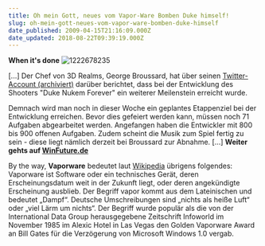 ```yaml
---
title: Oh mein Gott, neues vom Vapor-Ware Bomben Duke himself!
slug: oh-mein-gott-neues-vom-vapor-ware-bomben-duke-himself
date_published: 2009-04-15T21:16:09.000Z
date_updated: 2018-08-22T09:39:19.000Z
---
```


**When it's done**
![1222678235](//picdump.thafaker.de/2009/04/1222678235.jpg)

[...] Der Chef von 3D Realms, George Broussard, hat über seinen [Twitter-Account (archiviert)](http://web.archive.org/web/20090216161245/http://twitter.com:80/GeorgeB3DR) darüber berichtet, dass bei der Entwicklung des Shooters "Duke Nukem Forever" ein weiterer Meilenstein erreicht wurde.

Demnach wird man noch in dieser Woche ein geplantes Etappenziel bei der Entwicklung erreichen. Bevor dies gefeiert werden kann, müssen noch 71 Aufgaben abgearbeitet werden. Angefangen haben die Entwickler mit 800 bis 900 offenen Aufgaben. Zudem scheint die Musik zum Spiel fertig zu sein - diese liegt nämlich derzeit bei Broussard zur Abnahme. [...] **Weiter gehts auf [WinFuture.de](http://winfuture.de/news,46556.html)**

By the way, **Vaporware** bedeutet laut [Wikipedia](http://de.wikipedia.org/wiki/Vaporware) übrigens folgendes: Vaporware ist Software oder ein technisches Gerät, deren Erscheinungsdatum weit in der Zukunft liegt, oder deren angekündigte Erscheinung ausblieb. Der Begriff vapor kommt aus dem Lateinischen und bedeutet „Dampf“. Deutsche Umschreibungen sind „nichts als heiße Luft“ oder „viel Lärm um nichts“. Der Begriff wurde populär als die von der International Data Group herausgegebene Zeitschrift Infoworld im November 1985 im Alexic Hotel in Las Vegas den Golden Vaporware Award an Bill Gates für die Verzögerung von Microsoft Windows 1.0 vergab.
